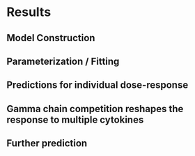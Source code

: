# Results

## Model Construction

## Parameterization / Fitting



## Predictions for individual dose-response





## Gamma chain competition reshapes the response to multiple cytokines





## Further prediction



